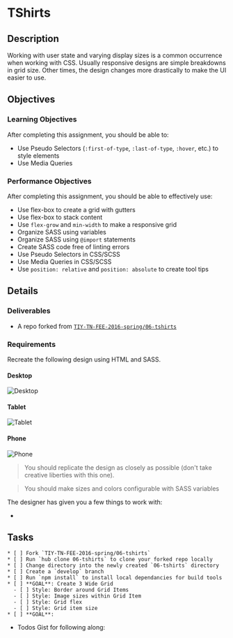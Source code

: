 # TShirts

## Description

Working with user state and varying display sizes is a common occurrence when working with CSS.
Usually responsive designs are simple breakdowns in grid size.
Other times, the design changes more drastically to make the UI easier to use.

## Objectives

### Learning Objectives

After completing this assignment, you should be able to:

* Use Pseudo Selectors (`:first-of-type`, `:last-of-type`, `:hover`, etc.) to style elements
* Use Media Queries

### Performance Objectives

After completing this assignment, you should be able to effectively use:

* Use flex-box to create a grid with gutters
* Use flex-box to stack content
* Use `flex-grow` and `min-width` to make a responsive grid
* Organize SASS using variables
* Organize SASS using `@import` statements
* Create SASS code free of linting errors
* Use Pseudo Selectors in CSS/SCSS
* Use Media Queries in CSS/SCSS
* Use `position: relative` and `position: absolute` to create tool tips

## Details

### Deliverables

* A repo forked from [`TIY-TN-FEE-2016-spring/06-tshirts`](https://github.com/TIY-TN-FEE-2016-spring/06-tshirts)

### Requirements

Recreate the following design using HTML and SASS.

#### Desktop

![Desktop](./desktop.png)

#### Tablet

![Tablet](./tablet.png)

#### Phone

![Phone](./phone.png)

>You should replicate the design as closely as possible (don't take creative liberties with this one).

> You should make sizes and colors configurable with SASS variables

The designer has given you a few things to work with:

*


## Tasks

```
* [ ] Fork `TIY-TN-FEE-2016-spring/06-tshirts`
* [ ] Run `hub clone 06-tshirts` to clone your forked repo locally
* [ ] Change directory into the newly created `06-tshirts` directory
* [ ] Create a `develop` branch
* [ ] Run `npm install` to install local dependancies for build tools
* [ ] **GOAL**: Create 3 Wide Grid
  - [ ] Style: Border around Grid Items
  - [ ] Style: Image sizes within Grid Item
  - [ ] Style: Grid flex
  - [ ] Style: Grid item size
* [ ] **GOAL**:
```

* Todos Gist for following along:
